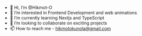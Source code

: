 - 👋 Hi, I’m @Hikmot-O
- 👀 I’m interested in Frontend Development and web animations
- 🌱 I’m currently learning Nextjs and TypeScript
- 💞️ I’m looking to collaborate on exciting projects
- 📫 How to reach me - hikmotokunola@gmail.com

<!---
Hikmot-O/Hikmot-O is a ✨ special ✨ repository because its `README.md` (this file) appears on your GitHub profile.
You can click the Preview link to take a look at your changes.
--->
